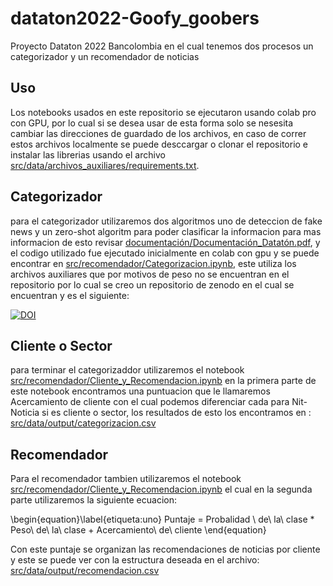 # dataton2022-Goofy_goobers
 Proyecto Dataton 2022 Bancolombia en el cual tenemos dos procesos un categorizador y un recomendador de noticias
 
## Uso
Los notebooks usados en este repositorio se ejecutaron usando colab pro con GPU, por lo cual si se desea usar de esta forma solo se nesesita cambiar las direcciones de guardado de los archivos, en caso de correr estos archivos localmente se puede desccargar o clonar el repositorio e instalar las librerias usando el archivo [src/data/archivos_auxiliares/requirements.txt][requirements].
 
## Categorizador
para el categorizador utilizaremos dos algoritmos uno de deteccion de fake news y un zero-shot algoritm para poder clasificar la informacion para mas informacion de esto revisar [documentación/Documentación_Datatón.pdf][DocDat], y el codigo utilizado fue ejecutado inicialmente en colab con gpu y se puede encontrar en [src/recomendador/Categorizacion.ipynb][CatCod], este utiliza los archivos auxiliares que por motivos de peso no se encuentran en el repositorio por lo cual se creo un repositorio de zenodo en el cual se encuentran y es el siguiente:

[![DOI](https://zenodo.org/badge/DOI/10.5281/zenodo.7317351.svg)](https://doi.org/10.5281/zenodo.7317351)

## Cliente o Sector
para terminar el categorizaddor utilizaremos el notebook [src/recomendador/Cliente_y_Recomendacion.ipynb][RecCod] en la primera parte de este notebook encontramos una puntuacion que le llamaremos Acercamiento de cliente con el cual podemos diferenciar cada para Nit-Noticia si es cliente o sector, los resultados de esto los encontramos en :
[src/data/output/categorizacion.csv][CatRes]

## Recomendador
Para el recomendador tambien utilizaremos el notebook [src/recomendador/Cliente_y_Recomendacion.ipynb][RecCod] el cual en la segunda parte utilizaremos la siguiente ecuacion:

\begin{equation}\label{etiqueta:uno}
Puntaje = Probalidad \  de\ la\ clase * Peso\ de\ la\ clase + Acercamiento\ de\ cliente
\end{equation}

Con este puntaje se organizan las recomendaciones de noticias por cliente y este se puede ver con la estructura deseada en el archivo:
[src/data/output/recomendacion.csv][RecRes]
  



   [DocDat]: <https://github.com/TheGoofyGoobersTeam/dataton2022-Goofy_goobers/blob/main/documentaci%C3%B3n/Documentaci%C3%B3n_Datat%C3%B3n.pdf>
   [CatCod]: <https://github.com/TheGoofyGoobersTeam/dataton2022-Goofy_goobers/blob/main/src/recomendador/Categorizacion.ipynb>
   [CatRes]: <https://github.com/TheGoofyGoobersTeam/dataton2022-Goofy_goobers/blob/main/src/data/output/categorizacion.csv>
   [RecCod]: <https://github.com/TheGoofyGoobersTeam/dataton2022-Goofy_goobers/blob/main/src/recomendador/Cliente_y_Recomendacion.ipynb>
   [requirements]:<https://github.com/TheGoofyGoobersTeam/dataton2022-Goofy_goobers/blob/main/src/data/archivos_auxiliares/requirements.txt>
   [RecRes]: <https://github.com/TheGoofyGoobersTeam/dataton2022-Goofy_goobers/blob/main/src/data/output/recomendacion.csv>
